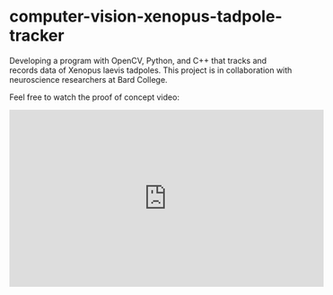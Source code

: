 # computer-vision-xenopus-tadpole-tracker
Developing a program with OpenCV, Python, and C++ that tracks and records data of Xenopus laevis tadpoles. This project is in collaboration with neuroscience researchers at Bard College.

Feel free to watch the proof of concept video:

<iframe width="560" height="315" src="https://www.youtube.com/embed/tt-ltoL9iEI" frameborder="0" allowfullscreen></iframe>
